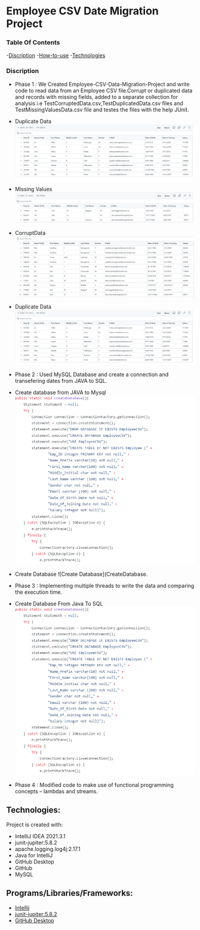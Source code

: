 # Employee CSV Date Migration Project
### Table Of Contents
-[Discription](#description)
-[How-to-use](#How-to-use)
-[Technologies](#References)

### Discription
* Phase 1 : We Created Employee-CSV-Data-Migration-Project and write code to read data from an Employee CSV file.Corrupt or duplicated data and records with missing fields,              added to a separate collection for analysis i.e TestCorruptedData.csv,TestDuplicatedData.csv files and TestMissingValuesData.csv file and testes the files with the            help JUnit.
* Duplicate Data
             ![DuplicateData](DuplicateData.png)
 * Missing Values
              ![MissingValues](MissingValues.png)
 * CorruptData
               ![CorruptData](CorruptData.png)
 * Duplicate Data
                ![UniqueData](DuplicateData.png)
             
* Phase 2 : Used MySQL Database and create a connection and transefering dates from JAVA to SQL. 
* Create database  from JAVA to Mysql
![Main Method](CreateDatabase.png)
* Create Database
              ![Create Database](CreateDatabase.
* Phase 3 : Implementing multiple threads to write the data and comparing the execution time. 
* Create Database From Java To SQL
 ![Create Database](CreateDatabase.png)
* Phase 4 : Modified code to make use of functional programming concepts – lambdas and streams.



## Technologies:

Project is created with:
* IntelliJ IDEA 2021.3.1
* junit-jupiter:5.8.2
* apache.logging.log4j:2.17.1
* Java for IntelliJ
* GitHub Desktop
* GitHub
* MySQL

## Programs/Libraries/Frameworks:
* [Intellij](https://www.jetbrains.com/idea/download/#section=windows)
* [junit-jupiter:5.8.2](https://junit.org/junit5/docs/current/user-guide/)
* [GitHub Desktop](https://desktop.github.com)

